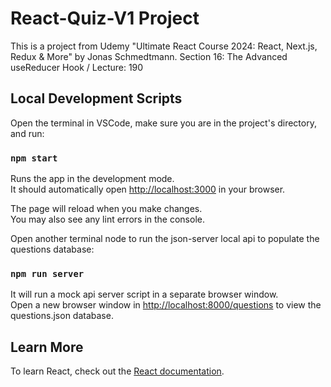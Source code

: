 # React-Quiz-V1 Project

This is a project from Udemy "Ultimate React Course 2024: React, Next.js, Redux & More" by Jonas Schmedtmann.
Section 16: The Advanced useReducer Hook / Lecture: 190

## Local Development Scripts

Open the terminal in VSCode, make sure you are in the project's directory, and run:

### `npm start`

Runs the app in the development mode.\
It should automatically open [http://localhost:3000](http://localhost:3000) in your browser.

The page will reload when you make changes.\
You may also see any lint errors in the console.

Open another terminal node to run the json-server local api to populate the questions database:

### `npm run server`

It will run a mock api server script in a separate browser window.\
Open a new browser window in [http://localhost:8000/questions](http://localhost:8000/questions) to view the questions.json database.

## Learn More

To learn React, check out the [React documentation](https://reactjs.org/).
